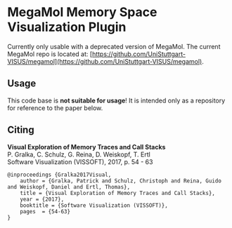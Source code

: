 # MegaMol Memory Space Visualization Plugin

Currently only usable with a deprecated version of MegaMol.
The current MegaMol repo is located at: [https://github.com/UniStuttgart-VISUS/megamol](https://github.com/UniStuttgart-VISUS/megamol).

## Usage

This code base is **not suitable for usage**!
It is intended only as a repository for reference to the paper below.

## Citing

**Visual Exploration of Memory Traces and Call Stacks**  
P. Gralka, C. Schulz, G. Reina, D. Weiskopf, T. Ertl  
Software Visualization (VISSOFT), 2017, p. 54 - 63  

```TeX
@inproceedings {Gralka2017Visual,
    author = {Gralka, Patrick and Schulz, Christoph and Reina, Guido and Weiskopf, Daniel and Ertl, Thomas},
    title = {Visual Exploration of Memory Traces and Call Stacks},
    year = {2017},
    booktitle = {Software Visualization (VISSOFT)},
    pages  = {54-63}
}
```
